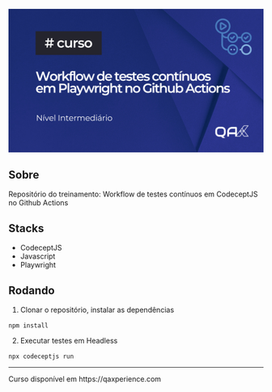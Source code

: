 ![poster](./.github/poster.png)

## Sobre

Repositório do treinamento: Workflow de testes contínuos em CodeceptJS no Github Actions

## Stacks
- CodeceptJS
- Javascript
- Playwright

## Rodando

1. Clonar o repositório, instalar as dependências
```
npm install
```

2. Executar testes em Headless
```
npx codeceptjs run 
```

<hr>
Curso disponível em https://qaxperience.com

